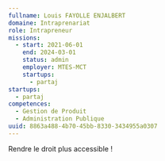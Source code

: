 ```yaml
---
fullname: Louis FAYOLLE ENJALBERT
domaine: Intraprenariat
role: Intrapreneur
missions:
  - start: 2021-06-01
    end: 2024-03-01
    status: admin
    employer: MTES-MCT
    startups:
      - partaj
startups:
  - partaj
competences:
  - Gestion de Produit
  - Administration Publique
uuid: 8863a488-4b70-45bb-8330-3434955a0307
---
```

Rendre le droit plus accessible !